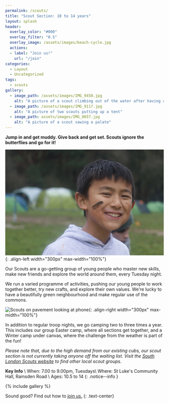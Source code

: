 ```yaml
---
permalink: /scouts/
title: "Scout Section: 10 to 14 years"
layout: splash
header:
  overlay_color: "#000"
  overlay_filter: "0.5"
  overlay_image: /assets/images/beach-cycle.jpg
  actions:
  - label: "Join us!"
    url: "/join"
categories:
  - Layout
  - Uncategorized
tags:
  - scouts
gallery:
  - image_path: /assets/images/IMG_9450.jpg
    alt: "A picture of a scout climbing out of the water after having capsized while kayaking"
  - image_path: /assets/images/IMG_9117.jpg
    alt: "A picture of two scouts putting up a tent"
  - image_path: assets/images/IMG_8657.jpg
    alt: "A picture of a scout sawing a palate"
---
```


**Jump in and get muddy. Give back and get set. Scouts ignore the butterflies and go for it!**

![Happy scout on camp](/assets/images/IMG_8627.jpg){: .align-left width="300px" max-width="100%"}

Our Scouts are a go-getting group of young people who master new skills, make new friends and explore the world around them, every Tuesday night. 

We run a varied programme of activities, pushing our young people to work together better, try new crafts, and explore their own values. We're lucky to have a beautifully green neighbourhood and make regular use of the commons.

![Scouts on pavement looking at phone](/assets/images/IMG_7087.jpg){: .align-right width="300px" max-midth="100%"}

In addition to regular troop nights, we go camping two to three times a year. This includes our group Easter camp, where all sections get together, and a Winter camp under canvas, where the challenge from the weather is part of the fun!

_Please note that, due to the high demand from our existing cubs, our scout section is not currently taking anyone off the waiting list. Visit the [South London Scouts website](https://join.southlondonscouts.org.uk/) to find other local scout groups._

**Key Info** \\
When: 7.00 to 9.00pm, Tuesdays\\
Where: St Luke's Community Hall, Ramsden Road \\
Ages: 10.5 to 14
{: .notice--info }

{% include gallery %}

Sound good? Find out how to <a href="../join" class="btn btn--success">join us.</a>
{: .text-center}